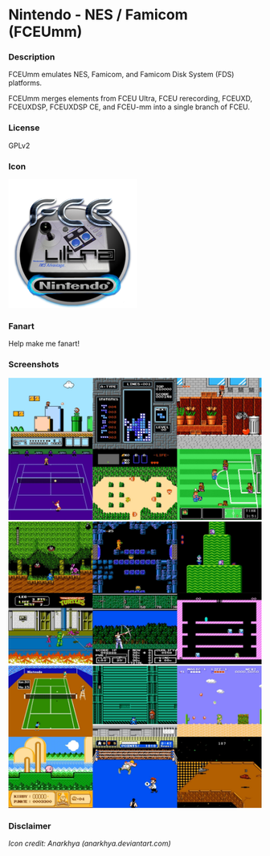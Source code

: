# Nintendo - NES / Famicom (FCEUmm)

### Description

FCEUmm emulates NES, Famicom, and Famicom Disk System (FDS) platforms.

FCEUmm merges elements from FCEU Ultra, FCEU rerecording, FCEUXD, FCEUXDSP, FCEUXDSP CE, and FCEU-mm into a single branch of FCEU.

### License

GPLv2

### Icon

![Nintendo - NES / Famicom (FCEUmm) icon](game.libretro.fceumm/resources/icon.png)

### Fanart

Help make me fanart!

### Screenshots

![Nintendo - NES / Famicom (FCEUmm) screenshot](game.libretro.fceumm/resources/screenshot-01.jpg)
![Nintendo - NES / Famicom (FCEUmm) screenshot](game.libretro.fceumm/resources/screenshot-02.jpg)
![Nintendo - NES / Famicom (FCEUmm) screenshot](game.libretro.fceumm/resources/screenshot-03.jpg)

### Disclaimer

*Icon credit: Anarkhya (anarkhya.deviantart.com)*
